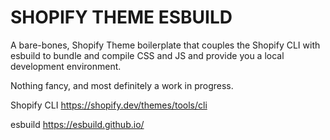 # SHOPIFY THEME ESBUILD

A bare-bones, Shopify Theme boilerplate that couples the Shopify CLI with esbuild to bundle and compile CSS and JS and provide you a local development environment.

Nothing fancy, and most definitely a work in progress.

Shopify CLI
https://shopify.dev/themes/tools/cli

esbuild
https://esbuild.github.io/
